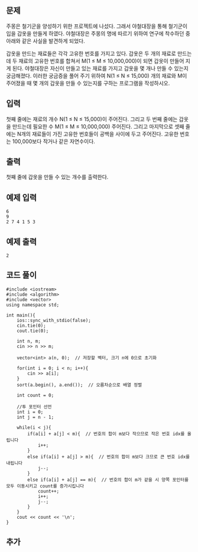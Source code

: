 ## 문제 
주몽은 철기군을 양성하기 위한 프로젝트에 나섰다. 그래서 야철대장을 통해 철기군이 입을 갑옷을 만들게 하였다. 야철대장은 주몽의 명에 따르기 위하여 연구에 착수하던 중 아래와 같은 사실을 발견하게 되었다.

갑옷을 만드는 재료들은 각각 고유한 번호를 가지고 있다. 갑옷은 두 개의 재료로 만드는데 두 재료의 고유한 번호를 합쳐서 M(1 ≤ M ≤ 10,000,000)이 되면 갑옷이 만들어 지게 된다. 야철대장은 자신이 만들고 있는 재료를 가지고 갑옷을 몇 개나 만들 수 있는지 궁금해졌다. 이러한 궁금증을 풀어 주기 위하여 N(1 ≤ N ≤ 15,000) 개의 재료와 M이 주어졌을 때 몇 개의 갑옷을 만들 수 있는지를 구하는 프로그램을 작성하시오.
## 입력
첫째 줄에는 재료의 개수 N(1 ≤ N ≤ 15,000)이 주어진다. 그리고 두 번째 줄에는 갑옷을 만드는데 필요한 수 M(1 ≤ M ≤ 10,000,000) 주어진다. 그리고 마지막으로 셋째 줄에는 N개의 재료들이 가진 고유한 번호들이 공백을 사이에 두고 주어진다. 고유한 번호는 100,000보다 작거나 같은 자연수이다.
## 출력
첫째 줄에 갑옷을 만들 수 있는 개수를 출력한다.


## 예제 입력 
```
6
9
2 7 4 1 5 3
```

## 예제 출력  
```
2
```
## 코드 풀이
```
#include <iostream>
#include <algorithm>
#include <vector>
using namespace std;

int main(){
    ios::sync_with_stdio(false);
    cin.tie(0);
    cout.tie(0);
    
    int n, m;
    cin >> n >> m;
    
    vector<int> a(n, 0);  // 저장할 벡터, 크기 n에 0으로 초기화
    
    for(int i = 0; i < n; i++){
        cin >> a[i];
    }
    sort(a.begin(), a.end());  // 오름차순으로 배열 정렬
    
    int count = 0;
    
    //투 포인터 선언
    int i = 0;
    int j = n - 1;
    
    while(i < j){
        if(a[i] + a[j] < m){  // 번호의 합이 m보다 작으므로 작은 번호 idx를 올립니다 
            i++;
        }
        else if(a[i] + a[j] > m){  // 번호의 합이 m보다 크므로 큰 번호 idx를 내립니다
            j--;
        }
        else if(a[i] + a[j] == m){  // 번호의 합이 m가 같을 시 양쪽 포인터를 모두 이동시키고 count를 증가시킵니다
            count++;
            i++;
            j--;
        }
    }
    cout << count << '\n';
}
```
## 추가
